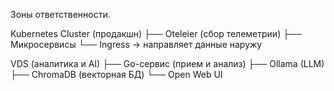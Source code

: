 Зоны ответственности.

Kubernetes Cluster (продакшн)
├── Oteleier (сбор телеметрии)
├── Микросервисы
└── Ingress → направляет данные наружу

VDS (аналитика и AI)
├── Go-сервис (прием и анализ)
├── Ollama (LLM)
├── ChromaDB (векторная БД)
└── Open Web UI
